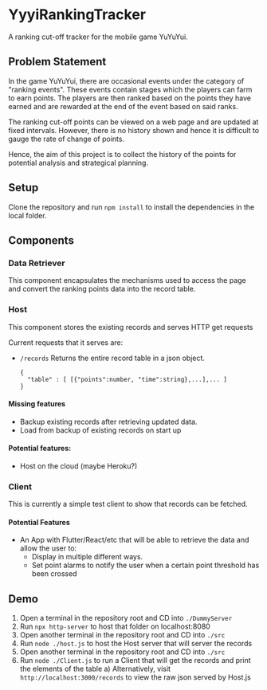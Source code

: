 # YyyiRankingTracker
A ranking cut-off tracker for the mobile game YuYuYui.

## Problem Statement
In the game YuYuYui, there are occasional events under the category of "ranking events".
These events contain stages which the players can farm to earn points. 
The players are then ranked based on the points they have earned and are rewarded at the end of the event based on said ranks.

The ranking cut-off points can be viewed on a web page and are updated at fixed intervals.
However, there is no history shown and hence it is difficult to gauge the rate of change of points.

Hence, the aim of this project is to collect the history of the points for potential analysis and strategical planning.


## Setup
Clone the repository and run `npm install` to install the dependencies in the local folder.


## Components
### Data Retriever
This component encapsulates the mechanisms used to access the page and convert the ranking points data into the record table.

### Host
This component stores the existing records and serves HTTP get requests

Current requests that it serves are:
 - `/records` Returns the entire record table in a json object.
   ```
   {
     "table" : [ [{"points":number, "time":string},...],... ] 
   }
   ```
 
#### Missing features
- Backup existing records after retrieving updated data.
- Load from backup of existing records on start up

#### Potential features:
- Host on the cloud (maybe Heroku?)

### Client
This is currently a simple test client to show that records can be fetched.

#### Potential Features
- An App with Flutter/React/etc that will be able to retrieve the data and allow the user to:
  - Display in multiple different ways.
  - Set point alarms to notify the user when a certain point threshold has been crossed
  

## Demo
1) Open a terminal in the repository root and CD into `./DummyServer`
2) Run `npx http-server` to host that folder on localhost:8080
3) Open another terminal in the repository root and CD into `./src`
4) Run `node ./host.js` to host the Host server that will server the records
5) Open another terminal in the repository root and CD into `./src`
6) Run `node ./Client.js` to run a Client that will get the records and print the elements of the table
  a) Alternatively, visit `http://localhost:3000/records` to view the raw json served by Host.js
